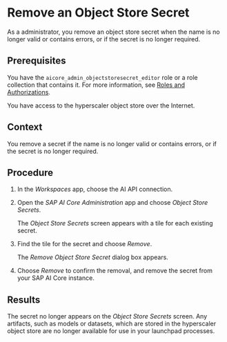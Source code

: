 <!-- loio775b3068af37416caa3ac4122389ac66 -->

# Remove an Object Store Secret

As a administrator, you remove an object store secret when the name is no longer valid or contains errors, or if the secret is no longer required.



<a name="loio775b3068af37416caa3ac4122389ac66__prereq_zoo_cq2_rob"/>

## Prerequisites

You have the `aicore_admin_objectstoresecret_editor` role or a role collection that contains it. For more information, see [Roles and Authorizations](roles-and-authorizations-4ef8499.md).

You have access to the hyperscaler object store over the Internet.



## Context

You remove a secret if the name is no longer valid or contains errors, or if the secret is no longer required.



<a name="loio775b3068af37416caa3ac4122389ac66__steps_zoe_kgy_ysb"/>

## Procedure

1.  In the *Workspaces* app, choose the AI API connection.

2.  Open the *SAP AI Core Administration* app and choose *Object Store Secrets*.

    The *Object Store Secrets* screen appears with a tile for each existing secret.

3.  Find the tile for the secret and choose *Remove*.

    The *Remove Object Store Secret* dialog box appears.

4.  Choose *Remove* to confirm the removal, and remove the secret from your SAP AI Core instance.




<a name="loio775b3068af37416caa3ac4122389ac66__result_zoo_yr4_xsb"/>

## Results

The secret no longer appears on the *Object Store Secrets* screen. Any artifacts, such as models or datasets, which are stored in the hyperscaler object store are no longer available for use in your launchpad processes.

